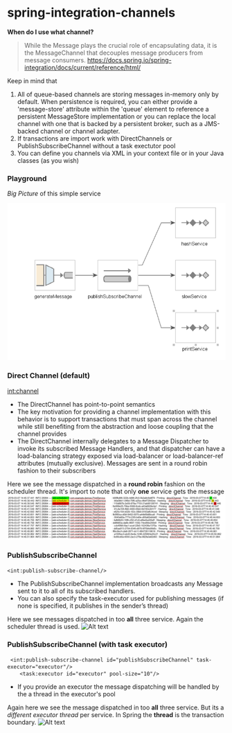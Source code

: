 # spring-integration-channels

**When do I use what channel?**

> While the Message plays the crucial role of encapsulating data, it is the MessageChannel that decouples message producers from message consumers.
https://docs.spring.io/spring-integration/docs/current/reference/html/

Keep in mind that

1. All of queue-based channels are storing messages in-memory only by default. When persistence is required, you can either provide a 'message-store' attribute within the 'queue' element to reference a persistent MessageStore implementation or you can replace the local channel with one that is backed by a persistent broker, such as a JMS-backed channel or channel adapter. 
2. If transactions are import work with DirectChannels or PublishSubscribeChannel without a task exectutor pool
3. You can define you channels via XML in your context file or in your Java classes (as you wish)

### Playground

_Big Picture_ of this simple service

![Alt text](docs/overview.png?raw=true "Title")


### Direct Channel (default)

<int:channel>

* The DirectChannel has point-to-point semantics
* The key motivation for providing a channel implementation with this behavior is to support transactions that must span across the channel while still benefiting from the abstraction and loose coupling that the channel provides
* The DirectChannel internally delegates to a Message Dispatcher to invoke its subscribed Message Handlers, and that dispatcher can have a load-balancing strategy exposed via load-balancer or load-balancer-ref attributes (mutually exclusive).  Messages are sent in a round robin fashion to their subscribers


Here we see the message dispatched in a **round robin** fashion on the scheduler thread. It's import to note that only **one** service gets the message
![Alt text](docs/direct-channel.png?raw=true "Title")


###   PublishSubscribeChannel
```<int:publish-subscribe-channel/>```
* The PublishSubscribeChannel implementation broadcasts any Message sent to it to all of its subscribed handlers. 
* You can also specify the task-executor used for publishing messages (if none is specified, it publishes in the sender’s thread)

Here we see messages dispatched in too **all** three service. Again the scheduler thread is used.
![Alt text](docs/publish-subscribe-channel.png?raw=true "Title")


###  PublishSubscribeChannel (with task executor)

```
 <int:publish-subscribe-channel id="publishSubscribeChannel" task-executor="executor"/>
    <task:executor id="executor" pool-size="10"/>
```

* If you provide an executor the message dispatching will be handled by the a thread in the executor's pool

Again here we see the message dispatched in too **all** three service. But its a *different executor thread* per service.
In Spring the **thread** is the transaction boundary. 
![Alt text](docs/publish-subscribe-channel-with-executor.png?raw=true "Title")
    
